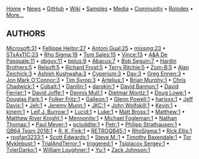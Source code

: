 [Home](https://qb64.com) • [News](../news.md) • [GitHub](../github.md) • [Wiki](../wiki.md) • [Samples](../samples.md) • [Media](../media.md) • [Community](../community.md) • [Rolodex](../rolodex.md) • [More...](../more.md)

## AUTHORS

[Microsoft:31](microsoft.md) • [Fellippe Heitor:27](fellippe-heitor.md) • [Antoni Gual:25](antoni-gual.md) • [*missing*:23](author-missing.md) • [STxAxTIC:23](stxaxtic.md) • [Rho Sigma:19](rho-sigma.md) • [Tom Sales:15](tom-sales.md) • [Vince:13](vince.md) • [A&A De Pasquale:11](a&a-de-pasquale.md) • [qbguy:11](qbguy.md) • [bplus:9](bplus.md) • [Abacus:7](abacus.md) • [Bob Seguin:7](bob-seguin.md) • [Hardin Brothers:5](hardin-brothers.md) • [Relsoft:5](relsoft.md) • [Richard Frost:5](richard-frost.md) • [Terry Ritchie:5](terry-ritchie.md) • [Zom-B:5](zom-b.md) • [Alan Zeichick:3](alan-zeichick.md) • [Ashish Kushwaha:3](ashish-kushwaha.md) • [Cyperium:3](cyperium.md) • [Dav:3](dav.md) • [Greg Ennen:3](greg-ennen.md) • [Jon Mark O'Connor:3](jon-mark-o'connor.md) • [Tim Syrop:3](tim-syrop.md) • [Artelius:1](artelius.md) • [Brian Murphy:1](brian-murphy.md) • [Chris Chadwick:1](chris-chadwick.md) • [Cobalt:1](cobalt.md) • [Danilin:1](danilin.md) • [darokin:1](darokin.md) • [David Bannon:1](david-bannon.md) • [David Ferrier:1](david-ferrier.md) • [David Joffe:1](david-joffe.md) • [Dennis Mull:1](dennis-mull.md) • [Dietmar Moritz:1](dietmar-moritz.md) • [Doug Lowe:1](doug-lowe.md) • [Douglas Park:1](douglas-park.md) • [Folker Fritz:1](folker-fritz.md) • [Galleon:1](galleon.md) • [Glenn Powell:1](glenn-powell.md) • [harixxx:1](harixxx.md) • [Jeff Davis:1](jeff-davis.md) • [Jeh:1](jeh.md) • [Jeremy Munn:1](jeremy-munn.md) • [JKC:1](jkc.md) • [John Wolfskill:1](john-wolfskill.md) • [Kevin:1](kevin.md) • [kinem:1](kinem.md) • [Leif J. Burrow:1](leif-j.-burrow.md) • [Lucid:1](lucid.md) • [Luke:1](luke.md) • [Matt Bross:1](matt-bross.md) • [Matthew:1](matthew.md) • [Matthew River Knight:1](matthew-river-knight.md) • [Mennonite:1](mennonite.md) • [Michael Fogleman:1](michael-fogleman.md) • [Nathan Thomas:1](nathan-thomas.md) • [Paul Meyer:1](paul-meyer.md) • [pcluddite:1](pcluddite.md) • [Petr:1](petr.md) • [Philipp Strathausen:1](philipp-strathausen.md) • [QB64 Team 2018:1](qb64-team-2018.md) • [R. K. Fink:1](r.-k.-fink.md) • [RETROQB45:1](retroqb45.md) • [RhoSigma:1](rhosigma.md) • [Rick Ellis:1](rick-ellis.md) • [rpgfan3233:1](rpgfan3233.md) • [Scott Edwards:1](scott-edwards.md) • [Steve M.:1](steve-m..md) • [Timothy Baxendale:1](timothy-baxendale.md) • [Tor Myklebust:1](tor-myklebust.md) • [TrialAndTerror:1](trialandterror.md) • [triggered:1](triggered.md) • [Tsiplacov Sergey:1](tsiplacov-sergey.md) • [TylerDarko:1](tylerdarko.md) • [William Loughner:1](william-loughner.md) • [Yu:1](yu.md) • [Zack Johnson:1](zack-johnson.md)